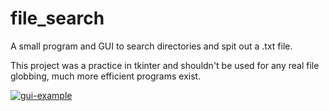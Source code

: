 # file_search

A small program and GUI to search directories and spit out a .txt file.

This project was a practice in tkinter and shouldn't be used for any real file globbing, much more efficient programs exist. 

<a href="https://ibb.co/fnCh89S"><img src="https://i.ibb.co/rcZCb3t/gui-example.png" alt="gui-example" border="0"></a><br /><a target='_blank' href='https://imgbb.com/'>

